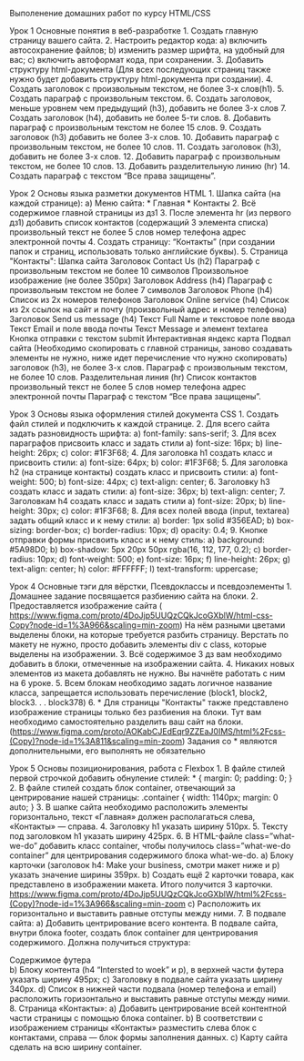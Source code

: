Выполенение домашних работ по курсу HTML/CSS

Урок 1 Основные понятия в веб-разработке
    1. Создать главную страницу вашего сайта.
    2. Настроить редактор кода:
        a) включить автосохранение файлов;
        b) изменить размер шрифта, на удобный для вас;
        c) включить автоформат кода, при сохранении.
    3. Добавить структуру html-документа (Для всех последующих страниц также нужно будет добавить структуру html-документа при создании).
    4. Создать заголовок с произвольным текстом, не более 3-х слов(h1).
    5. Создать параграф с произвольным текстом.
    6. Создать заголовок, меньше уровнем чем предыдущий (h3), добавить не более 3-х слов
    7. Создать заголовок (h4), добавить не более 5-ти слов.
    8. Добавить параграф с произвольным текстом не более 15 слов.
    9. Создать заголовок (h3) добавить не более 3-х слов.
    10. Добавить параграф с произвольным текстом, не более 10 слов.
    11. Создать заголовок (h3), добавить не более 3-х слов.
    12. Добавить параграф с произвольным текстом, не более 10 слов.
    13. Добавить разделительную линию (hr)
    14. Создать параграф с текстом “Все права защищены”.

Урок 2  Основы языка разметки документов HTML
    1. Шапка сайта (на каждой странице):
        a) Меню сайта:
        * Главная
        * Контакты
    2. Всё содержимое главной страницы из дз1
    3. После элемента hr (из первого дз1) добавить список контактов (содержащий 3 элемента списка)
        произвольный текст не более 5 слов
        номер телефона
        адрес электронной почты
    4. Создать страницу: “Контакты” (при создании папок и страниц, использовать только английские буквы).
    5. Страница "Контакты":
        Шапка сайта
        Заголовок Contact Us (h2)
        Параграф с произвольным текстом не более 10 символов
        Произвольное изображение (не более 350px)
        Заголовок Address (h4)
        Параграф с произвольным текстом не более 7 символов
        Заголовок Phone (h4)
        Список из 2х номеров телефонов
        Заголовок Online service (h4)
        Список из 2х ссылок на сайт и почту (произвольный адрес и номер телефона)
        Заголовок Send us message (h4)
        Текст Full Name и текстовое поле ввода
        Текст Email и поле ввода почты
        Текст Message и элемент textarea
        Кнопка отправки с текстом submit
        Интерактивная яндекс карта
        Подвал сайта (Необходимо скопировать с главной страницы, заново создавать элементы не нужно, ниже идет перечисление что нужно скопировать) заголовок (h3), не более 3-х слов. Параграф с произвольным текстом, не более 10 слов. Разделительная линия (hr) Список контактов произвольный текст не более 5 слов номер телефона адрес электронной почты Параграф с текстом “Все права защищены”.

Урок 3 Основы языка оформления стилей документа CSS
    1. Создать файл стилей и подключить к каждой странице.
    2. Для всего сайта задать разновидность шрифта:
        a) font-family: sans-serif;
    3. Для всех параграфов присвоить класс и задать стили
        a) font-size: 16px;
        b) line-height: 26px;
        c) color: #1F3F68;
    4. Для заголовка h1 создать класс и присвоить стили:
        a) font-size: 64px;
        b) color: #1F3F68;
    5. Для заголовка h2 (на странице контакты) создать класс и присвоить стили:
        a) font-weight: 500;
        b) font-size: 44px;
        c) text-align: center;
    6. Заголовку h3 создать класс и задать стили:
        a) font-size: 36px;
        b) text-align: center;
    7. Заголовкам h4 создать класс и задать стили
        a) font-size: 20px;
        b) line-height: 30px;
        c) color: #1F3F68;
    8. Для всех полей ввода (input, textarea) задать общий класс и к нему стили:
        a) border: 1px solid #356EAD;
        b) box-sizing: border-box;
        c) border-radius: 10px;
        d) opacity: 0.4;
    9. Кнопке отправки формы присвоить класс и к нему стиль:
        a) background: #5A98D0;
        b) box-shadow: 5px 20px 50px rgba(16, 112, 177, 0.2);
        c) border-radius: 10px;
        d) font-weight: 500;
        e) font-size: 16px;
        f) line-height: 26px;
        g) text-align: center;
        h) color: #FFFFFF;
        I) text-transform: uppercase;
        
Урок 4 Основные тэги для вёрстки, Псевдоклассы и псевдоэлементы
    1. Домашнее задание посвящается разбиению сайта на блоки.
    2. Предоставляется изображение сайта ( https://www.figma.com/proto/4DoJjp5UUQzCQkJcoGXblW/html-css-Copy?node-id=1%3A966&scaling=min-zoom)
        На нём разными цветами выделены блоки, на которые требуется разбить страницу. Верстать по макету не нужно, просто добавить элементы div c class, которые выделены на изображении.
    3. Всё содержимое 3 дз вам необходимо добавить в блоки, отмеченные на изображении сайта.
    4. Никаких новых элементов из макета добавлять не нужно. Вы начнёте работать с ним на 6 уроке.
    5. Всем блокам необходимо задать логичное название класса, запрещается использовать перечисление (block1, block2, block3. . . block378)
    6. * Для страницы "Контакты" также представлено изображение страницы только без разбиения на блоки. Тут вам необходимо самостоятельно разделить ваш сайт на блоки. 
        (https://www.figma.com/proto/AOKabCJEdEqr9ZZEaJ0IMS/html%2Fcss-(Copy)?node-id=1%3A811&scaling=min-zoom)
    Задания со * являются дополнительными, его выполнять не обязательно

Урок 5 Основы позиционирования, работа с Flexbox
    1. В файле стилей первой строчкой добавить обнуление стилей:
            * {
            margin: 0;
            padding: 0;
            }
    2. В файле стилей создать блок container, отвечающий за центрирование нашей страницы:
            .container {
            width: 1140px;
            margin: 0 auto;
            }
    3. В шапке сайта необходимо расположить элементы горизонтально, текст «Главная» должен располагаться слева, «Контакты» — справа.
    4. Заголовку h1 указать ширину 510px.
    5. Тексту под заголовком h1 указать ширину 425px.
    6. В HTML-файле class=”what-we-do” добавить класс container, чтобы получилось class=”what-we-do container” для центрирования содержимого блока what-we-do.
        a) Блоку карточки (заголовок h4: Make your business, смотри макет ниже и p) указать значение ширины 359px.
        b) Создать ещё 2 карточки товара, как представлено в изображении макета. Итого получится 3 карточки. https://www.figma.com/proto/4DoJjp5UUQzCQkJcoGXblW/html%2Fcss-(Copy)?node-id=1%3A966&scaling=min-zoom
        c) Расположить их горизонтально и выставить равные отступы между ними.
    7. В подвале сайта:
        a) Добавить центрирование всего контента. В подвале сайта, внутри блока footer, создать блок container для центрирования содержимого. Должна получиться структура:
            <div class=”footer”>
            <div class=”container”>Содержимое футера</div>
            </div>
        b) Блоку контента (h4 “Intersted to woek” и p), в верхней части футера указать ширину 495px;
        c) Заголовку в подвале сайта указать ширину 340px.
        d) Список в нижней части подвала (номер телефона и email) расположить горизонтально и выставить равные отступы между ними.
    8. Страница «Контакты»:
        a) Добавить центрирование всей контентной части страницы с помощью блока container.
        b) В соответствии с изображением страницы «Контакты» разместить слева блок с контактами, справа — блок формы заполнения данных.
        c) Карту сайта сделать на всю ширину container.